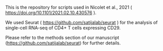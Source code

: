 This is the repository for scripts used in Nicolet et al., 2021 ( https://doi.org/10.1101/2021.02.10.430576 ). 

We used Seurat ( https://github.com/satijalab/seurat ) for the analysis of single-cell RNA-seq of CD4+ T cells expressing CD29. 

Please refer to the methods section of our manuscript (https://github.com/satijalab/seurat) for further details. 
